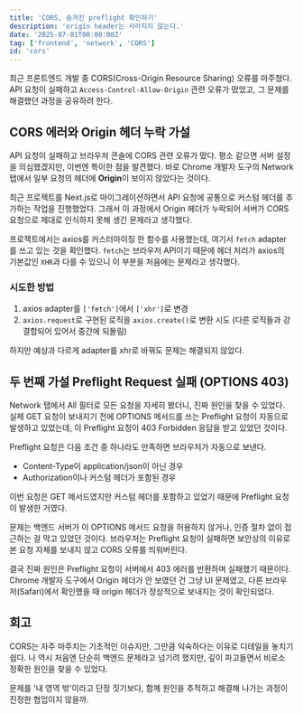 ```yaml
---
title: 'CORS, 숨겨진 preflight 확인하기'
description: 'origin header는 사라지지 않는다.'
date: '2025-07-01T00:00:00Z'
tag: ['frontend', 'network', 'CORS']
id: 'cors'
---
```


최근 프론트엔드 개발 중 CORS(Cross-Origin Resource Sharing) 오류를 마주쳤다. API 요청이 실패하고 `Access-Control-Allow-Origin` 관련 오류가 떴었고, 그 문제를 해결했던 과정을 공유하려 한다.

## CORS 에러와 Origin 헤더 누락 가설

API 요청이 실패하고 브라우저 콘솔에 CORS 관련 오류가 떴다. 평소 같으면 서버 설정을 의심했겠지만, 이번엔 특이한 점을 발견했다. 바로 Chrome 개발자 도구의 Network 탭에서 일부 요청의 헤더에 **Origin**이 보이지 않았다는 것이다.

최근 프로젝트를 Next.js로 마이그레이션하면서 API 요청에 공통으로 커스텀 헤더를 추가하는 작업을 진행했었다. 그래서 이 과정에서 Origin 헤더가 누락되어 서버가 CORS 요청으로 제대로 인식하지 못해 생긴 문제라고 생각했다.

프로젝트에서는 axios를 커스터마이징 한 함수를 사용했는데, 여기서 `fetch` adapter를 쓰고 있는 것을 확인했다. `fetch`는 브라우저 API이기 때문에 헤더 처리가 axios의 기본값인 `XHR`과 다를 수 있으니 이 부분을 처음에는 문제라고 생각했다.

### 시도한 방법

1. axios adapter를 `['fetch']`에서 `['xhr']`로 변경
2. `axios.request`로 구현된 로직을 `axios.create()`로 변환 시도 (다른 로직들과 강결합되어 있어서 중간에 되돌림)

하지만 예상과 다르게 adapter를 xhr로 바꿔도 문제는 해결되지 않았다.

## 두 번째 가설 Preflight Request 실패 (OPTIONS 403)

Network 탭에서 All 필터로 모든 요청을 자세히 봤더니, 진짜 원인을 찾을 수 있었다. 실제 GET 요청이 보내지기 전에 OPTIONS 메서드를 쓰는 Preflight 요청이 자동으로 발생하고 있었는데, 이 Preflight 요청이 403 Forbidden 응답을 받고 있었던 것이다.

Preflight 요청은 다음 조건 중 하나라도 만족하면 브라우저가 자동으로 보낸다.

- Content-Type이 application/json이 아닌 경우
- Authorization이나 커스텀 헤더가 포함된 경우

이번 요청은 GET 메서드였지만 커스텀 헤더를 포함하고 있었기 때문에 Preflight 요청이 발생한 거였다.

문제는 백엔드 서버가 이 OPTIONS 메서드 요청을 허용하지 않거나, 인증 절차 없이 접근하는 걸 막고 있었던 것이다. 브라우저는 Preflight 요청이 실패하면 보안상의 이유로 본 요청 자체를 보내지 않고 CORS 오류를 띄워버린다.

결국 진짜 원인은 Preflight 요청이 서버에서 403 에러를 반환하며 실패했기 때문이다. Chrome 개발자 도구에서 Origin 헤더가 안 보였던 건 그냥 UI 문제였고, 다른 브라우저(Safari)에서 확인헀을 때 origin 헤더가 정상적으로 보내지는 것이 확인되었다.

## 회고

CORS는 자주 마주치는 기초적인 이슈지만, 그만큼 익숙하다는 이유로 디테일을 놓치기 쉽다. 나 역시 처음엔 단순히 백엔드 문제라고 넘기려 했지만, 깊이 파고들면서 비로소 정확한 원인을 찾을 수 있었다.

문제를 '내 영역 밖'이라고 단정 짓기보다, 함께 원인을 추적하고 해결해 나가는 과정이 진정한 협업이지 않을까.
